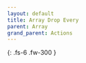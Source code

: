 ```yaml
---
layout: default
title: Array Drop Every
parent: Array
grand_parent: Actions
---
```

{: .fs-6 .fw-300 }
